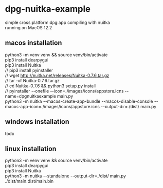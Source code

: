 
# dpg-nuitka-example <br>

simple cross platform dpg app compiling with nuitka <br>
running on MacOS 12.2<br>

## macos installation <br>
python3 -m venv venv && source venv/bin/activate<br>
pip3 install dearpygui<br>
pip3 install Nuitka<br>
// pip3 install pyinstaller<br>
// wget http://nuitka.net/releases/Nuitka-0.7.6.tar.gz<br>
// tar -xf Nuitka-0.7.6.tar.gz<br>
// cd Nuitka-0.7.6 && python3 setup.py install<br>
// pyinstaller --onefile --icon=./images/icons/appstore.icns --name=dpgnuitkaexample main.py<br>
python3 -m nuitka --macos-create-app-bundle --macos-disable-console --macos-app-icon=./images/icons/appstore.icns --output-dir=./dist/ main.py


## windows installation <br>

todo <br>

## linux installation <br>

python3 -m venv venv && source venv/bin/activate<br>
pip3 install dearpygui<br>
pip3 install Nuitka<br>
python3 -m nuitka --standalone --output-dir=./dist/ main.py<br>
./dist/main.dist/main.bin<br>